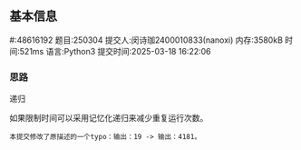 ## 基本信息

#:48616192
题目:250304
提交人:闵诗珈2400010833(nanoxi)
内存:3580kB
时间:521ms
语言:Python3
提交时间:2025-03-18 16:22:06

### 思路

递归

如果限制时间可以采用记忆化递归来减少重复运行次数。

`本提交修改了原描述的一个typo：输出：19 -> 输出：4181。 `